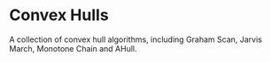 # Convex Hulls

A collection of convex hull algorithms, including Graham Scan, Jarvis March, Monotone Chain and AHull.